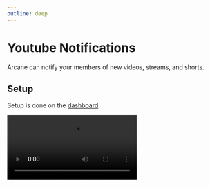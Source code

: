 ```yaml
---
outline: deep
---
```


# Youtube Notifications

Arcane can notify your members of new videos, streams, and shorts.

## Setup

Setup is done on the [dashboard](../core/dashboard).

<video controls="controls" src="../images/youtube-notification-creation.mp4" />

### Youtube Channel ID

You will need the Youtube Channel ID of the channel you want video notifications for. We recommend using https://commentpicker.com/youtube-channel-id.php to get the ID.

### Notification Message

Default notification message:
```
{video.url} was just uploaded. Check it out!
```

#### Tags

- `{video.url}` - The url of the video
- `{video.title}` - The title of the video, short, or stream
- `{video.author}` - The channel name

#### Mentioning roles

You can mention @everyone or @here by putting `@everyone` or `@here` in the message.

To mention a role the format is `<@&ROLE_ID>`. For example: `<@&1367681624841519204>`

Here's a simple way to get the role id. Just do this in a private channel so you don't ping anyone ;)

<video controls="controls" src="../images/get-role-id.mp4" />
